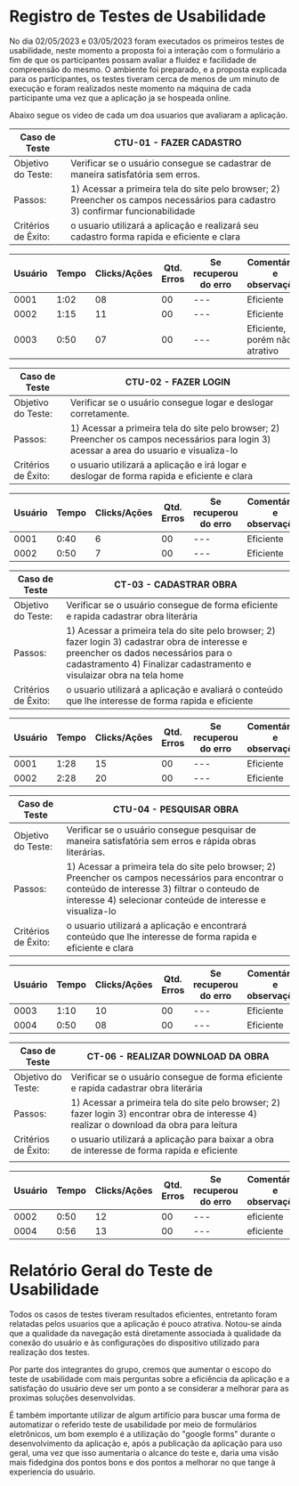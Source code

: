 # Registro de Testes de Usabilidade

No dia 02/05/2023 e 03/05/2023 foram executados os primeiros testes de usabilidade, neste momento a proposta foi a interação com o formulário a fim de que os participantes possam avaliar a fluidez e facilidade de compreensão do mesmo. O ambiente foi preparado, e a proposta explicada para os participantes, os testes tiveram cerca de menos de um minuto de execução e foram realizados neste momento na máquina de cada participante uma vez que a aplicação ja se hospeada online. 


Abaixo segue os video de cada um doa usuarios que avaliaram a aplicação.


|  **Caso de Teste**  |  **CTU-01  - FAZER CADASTRO**                                                                              |
|--|--|
| Objetivo do Teste:   | Verificar se o usuário consegue se cadastrar de maneira satisfatória sem erros.                   | 
| Passos:              | 1) Acessar a primeira tela do site pelo browser; 2) Preencher os campos necessários para cadastro 3) confirmar funcionabilidade  |
| Critérios de Êxito:  | o usuario utilizará a aplicação e realizará seu cadastro forma rapida e eficiente e clara                     


| **Usuário**	| **Tempo** | **Clicks/Ações** | **Qtd. Erros** | **Se recuperou do erro** | **Comentários e observações** |
| --- 	| --- | ---  | --- | --- | --- |
| 0001	| 1:02 | 08 | 00 | --- | Eficiente |
| 0002	| 1:15 | 11 | 00 | --- | Eficiente |
| 0003	| 0:50 | 07 | 00 | --- | Eficiente, porém não atrativo |


|  **Caso de Teste**  |  **CTU-02  - FAZER LOGIN**                                                                              |
|--|--|
| Objetivo do Teste:   | Verificar se o usuário consegue  logar e deslogar corretamente.                   | 
| Passos:              | 1) Acessar a primeira tela do site pelo browser; 2) Preencher os campos necessários para login 3) acessar a area do usuario e visualiza-lo  |
| Critérios de Êxito:  | o usuario utilizará a aplicação e irá logar e deslogar de forma rapida e eficiente e clara   



 **Usuário**	| **Tempo** | **Clicks/Ações** | **Qtd. Erros** | **Se recuperou do erro** | **Comentários e observações** |
| --- 	| --- | ---  | --- | --- | --- |
| 0001	| 0:40 |6 | 00 | --- | Eficiente |
| 0002	| 0:50 | 7 | 00 | --- | Eficiente |


|  **Caso de Teste**  |  **CT-03  -  CADASTRAR OBRA**                                                                              |
|--|--|
| Objetivo do Teste:   | Verificar se o usuário consegue de forma eficiente e rapida  cadastrar  obra literária               | 
| Passos:              | 1) Acessar a primeira tela do site pelo browser; 2) fazer login 3) cadastrar obra de  interesse e preencher os dados necessários para o cadastramento 4) Finalizar cadastramento e visulaizar obra na tela home |
| Critérios de Êxito:  | o usuario utilizará a aplicação e avaliará o  conteúdo que lhe interesse de forma rapida e eficiente                                |


 **Usuário**	| **Tempo** | **Clicks/Ações** | **Qtd. Erros** | **Se recuperou do erro** | **Comentários e observações** |
| --- 	| --- | ---  | --- | --- | --- |
| 0001	| 1:28 |15 | 00 | --- | Eficiente |
| 0002	| 2:28 | 20 | 00 | --- | Eficiente |


|  **Caso de Teste**  |  **CTU-04  - PESQUISAR OBRA**                                                                              |
|--|--|
| Objetivo do Teste:   | Verificar se o usuário consegue pesquisar de maneira satisfatória sem erros e rápida obras literárias.                   | 
| Passos:              | 1) Acessar a primeira tela do site pelo browser; 2) Preencher os campos necessários para encontrar o conteúdo de interesse 3) filtrar o conteudo de interesse 4) selecionar conteúde de interesse e visualiza-lo  |
| Critérios de Êxito:  | o usuario utilizará a aplicação e encontrará conteúdo que lhe interesse de forma rapida e eficiente e clara                                    
 
 
 **Usuário**	| **Tempo** | **Clicks/Ações** | **Qtd. Erros** | **Se recuperou do erro** | **Comentários e observações** |
| --- 	| --- | ---  | --- | --- | --- |
| 0003	| 1:10 |10| 00 | --- | Eficiente |
| 0004	| 0:50 |08| 00 | --- | Eficiente |
 

|  **Caso de Teste**  |  **CT-06  -  REALIZAR DOWNLOAD DA OBRA**                                                                              |
|--|--|
| Objetivo do Teste:   | Verificar se o usuário consegue de forma eficiente e rapida  cadastrar  obra literária               | 
| Passos:              | 1) Acessar a primeira tela do site pelo browser; 2) fazer login 3) encontrar obra de interesse 4) realizar o download da obra para leitura |
| Critérios de Êxito:  | o usuario utilizará a aplicação para baixar a obra de interesse de forma rapida e eficiente                                |
                             |

**Usuário**	| **Tempo** | **Clicks/Ações** | **Qtd. Erros** | **Se recuperou do erro** | **Comentários e observações** |
| --- 	| --- | ---  | --- | --- | --- |
| 0002	| 0:50 |12| 00 | --- | eficiente |
| 0004	| 0:56 | 13 | 00 | --- | eficiente |


# Relatório Geral do Teste de Usabilidade

Todos os casos de testes tiveram resultados eficientes, entretanto foram relatadas pelos usuarios que a aplicação é pouco atrativa.
Notou-se ainda que a qualidade da navegação está diretamente associada à qualidade da conexão do usuário e às configurações do dispositivo utilizado para realização dos testes.

Por parte dos integrantes do grupo, cremos que aumentar o escopo do teste de usabilidade com mais perguntas sobre a eficiência da aplicação e a satisfação do usuário deve ser um ponto a se considerar a melhorar para as proximas soluções desenvolvidas. 

É também importante utilizar de algum artifício para buscar uma forma de automatizar o referido teste de usabilidade por meio de formulários eletrônicos, um bom exemplo é a utilização do "google forms" durante o desenvolvimento da aplicação e, após a publicação da aplicação para uso geral, uma vez que isso aumentaria o alcance do teste e, daria uma visão mais fidedgina dos pontos bons e dos pontos a melhorar no que tange à experiencia do usuário.





